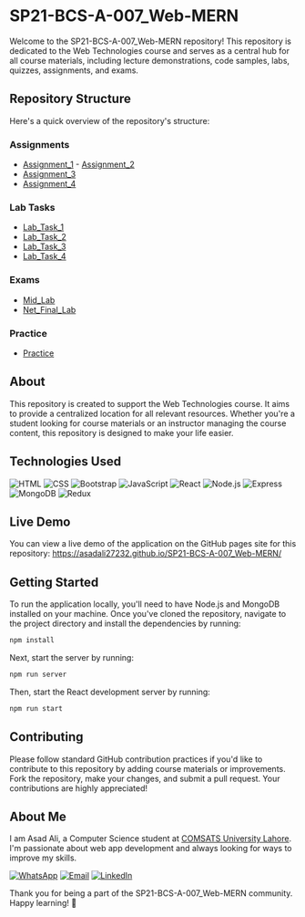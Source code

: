 # SP21-BCS-A-007_Web-MERN

Welcome to the SP21-BCS-A-007_Web-MERN repository! This repository is dedicated to the Web Technologies course and serves as a central hub for all course materials, including lecture demonstrations, code samples, labs, quizzes, assignments, and exams.

## Repository Structure

Here's a quick overview of the repository's structure:

### Assignments

- [Assignment_1](https://github.com/asadali27232/SP21-BCS-A-007_Web-MERN/tree/main/Assignment_1) - [Assignment_2](https://github.com/asadali27232/SP21-BCS-A-007_Web-MERN/tree/main/Assignment_2)
- [Assignment_3](https://github.com/asadali27232/SP21-BCS-A-007_Web-MERN/tree/main/Assignment_3)
- [Assignment_4](https://github.com/asadali27232/SP21-BCS-A-007_Web-MERN/tree/main/Assignment_4)

### Lab Tasks

- [Lab_Task_1](https://github.com/asadali27232/SP21-BCS-A-007_Web-MERN/tree/main/Lab_Task_1)
- [Lab_Task_2](https://github.com/asadali27232/SP21-BCS-A-007_Web-MERN/tree/main/Lab_Task_2)
- [Lab_Task_3](https://github.com/asadali27232/SP21-BCS-A-007_Web-MERN/tree/main/Lab_Task_3)
- [Lab_Task_4](https://github.com/asadali27232/SP21-BCS-A-007_Web-MERN/tree/main/Lab_Task_4)

### Exams

- [Mid_Lab](https://github.com/asadali27232/SP21-BCS-A-007_Web-MERN/tree/main/Mid_Lab)
- [Net_Final_Lab](https://github.com/asadali27232/SP21-BCS-A-007_Web-MERN/tree/main/Net_Final_Lab)

### Practice

- [Practice](https://github.com/asadali27232/SP21-BCS-A-007_Web-MERN/tree/main/Practice)

## About

This repository is created to support the Web Technologies course. It aims to provide a centralized location for all relevant resources. Whether you're a student looking for course materials or an instructor managing the course content, this repository is designed to make your life easier.

## Technologies Used

![HTML](https://img.shields.io/badge/HTML-E34F26?style=for-the-badge&logo=html5&logoColor=white)
![CSS](https://img.shields.io/badge/CSS-2965f1?style=for-the-badge&logo=css3&logoColor=white)
![Bootstrap](https://img.shields.io/badge/Bootstrap-7952B3?style=for-the-badge&logo=bootstrap&logoColor=white)
![JavaScript](https://img.shields.io/badge/JavaScript-F7DF1E?style=for-the-badge&logo=javascript&logoColor=black)
![React](https://img.shields.io/badge/React-61DAFB?style=for-the-badge&logo=react&logoColor=black)
![Node.js](https://img.shields.io/badge/Node.js-68A063?style=for-the-badge&logo=node.js&logoColor=white)
![Express](https://img.shields.io/badge/Express-000000?style=for-the-badge&logo=express&logoColor=white)
![MongoDB](https://img.shields.io/badge/MongoDB-47A248?style=for-the-badge&logo=mongodb&logoColor=white)
![Redux](https://img.shields.io/badge/Redux-764ABC?style=for-the-badge&logo=redux&logoColor=white)

## Live Demo

You can view a live demo of the application on the GitHub pages site for this repository: https://asadali27232.github.io/SP21-BCS-A-007_Web-MERN/

## Getting Started

To run the application locally, you'll need to have Node.js and MongoDB installed on your machine. Once you've cloned the repository, navigate to the project directory and install the dependencies by running:
```sh
npm install
```
Next, start the server by running:
```sh
npm run server
```
Then, start the React development server by running:
```sh
npm run start
```

## Contributing

Please follow standard GitHub contribution practices if you'd like to contribute to this repository by adding course materials or improvements. Fork the repository, make your changes, and submit a pull request. Your contributions are highly appreciated!

## About Me

I am Asad Ali, a Computer Science student at [COMSATS University Lahore](https://lahore.comsats.edu.pk/default.aspx). I'm passionate about web app development and always looking for ways to improve my skills.

[![WhatsApp](https://img.shields.io/badge/WhatsApp-25D366?style=for-the-badge&logo=whatsapp&logoColor=white)](https://wa.me/923074315952)
[![Email](https://img.shields.io/badge/Email-D14836?style=for-the-badge&logo=gmail&logoColor=white)](mailto:asadali27232@gmail.com)
[![LinkedIn](https://img.shields.io/badge/LinkedIn-0077B5?style=for-the-badge&logo=linkedin&logoColor=white)](https://www.linkedin.com/in/asadali27232/)


Thank you for being a part of the SP21-BCS-A-007_Web-MERN community. Happy learning! 🚀
